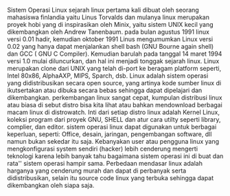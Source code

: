 Sistem Operasi Linux
sejarah linux pertama kali dibuat oleh seorang mahasiswa finlandia yaitu Linus Torvalds dan mulanya linux merupakan proyek hobi yang di inspirasikan oleh Minix, yaitu sistem UNIX kecil yang dikembangkan oleh Andrew Tanenbaum.
pada bulan agustus 1991 linux versi 0.01 hadir, kemudian oktober 1991 Linus mengumumkan Linux versi 0.02 yang hanya dapat menjalankan shell bash (GNU Bourne again shell) dan GCC ( GNU C Compiler). Kemudian barulah pada tanggal 14 maret 1994 versi 1.0 mulai diluncurkan, dan hal ini menjadi tonggak sejarah linux.
     Linux merupakan clone dari UNIX yang telah di-port ke  beragam platform seperti, Intel 80x86, AlphaAXP, MIPS, Sparch, dsb.
Linux adalah sistem operasi yang didistribusikan secara open source, yang artinya kode sumber linux di ikutsertakan atau dibuka secara bebas sehingga dapat dipelajari dan dikembangkan. perkembangan linux sangat cepat, kumpulan distribusi linux atau biasa di sebut distro bisa kita lihat atau bahkan mendownload berbagai macam linux di distrowatch. Inti dari setiap distro linux adalah Kernel Linux, koleksi program dari proyek GNU, SHELL dan atur cara utilty seperti library, complier, dan editor.
sistem operasi linux dapat digunakan untuk berbagai keperluan, seperti: Office, desain, jaringan, pengembangan software, dll
namun bukan sekedar itu saja. Kebanyakan user atau pengguna linux yang mengkonfigurasi system sendiri (hacker) lebih cenderung mengerti teknologi karena lebih banyak tahu bagaimana sistem operasi ini di buat dan rata'' sistem operasi hampir sama.
Perbedaan mendasar linux adalah harganya yang cenderung murah  dan dapat di perbanyak serta didistribusikan, selain itu source code linux yang terbuka sehingga dapat dikembangkan oleh siapa saja.

